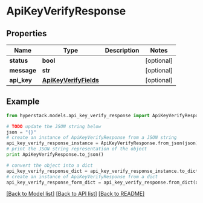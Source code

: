 # ApiKeyVerifyResponse


## Properties

Name | Type | Description | Notes
------------ | ------------- | ------------- | -------------
**status** | **bool** |  | [optional] 
**message** | **str** |  | [optional] 
**api_key** | [**ApiKeyVerifyFields**](ApiKeyVerifyFields.md) |  | [optional] 

## Example

```python
from hyperstack.models.api_key_verify_response import ApiKeyVerifyResponse

# TODO update the JSON string below
json = "{}"
# create an instance of ApiKeyVerifyResponse from a JSON string
api_key_verify_response_instance = ApiKeyVerifyResponse.from_json(json)
# print the JSON string representation of the object
print ApiKeyVerifyResponse.to_json()

# convert the object into a dict
api_key_verify_response_dict = api_key_verify_response_instance.to_dict()
# create an instance of ApiKeyVerifyResponse from a dict
api_key_verify_response_form_dict = api_key_verify_response.from_dict(api_key_verify_response_dict)
```
[[Back to Model list]](../README.md#documentation-for-models) [[Back to API list]](../README.md#documentation-for-api-endpoints) [[Back to README]](../README.md)


